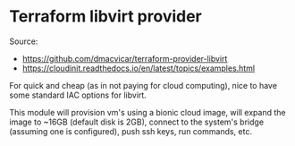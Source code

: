 # Terraform libvirt provider
Source: 

- https://github.com/dmacvicar/terraform-provider-libvirt
- https://cloudinit.readthedocs.io/en/latest/topics/examples.html

For quick and cheap (as in not paying for cloud computing), nice to have some standard IAC options for libvirt. 

This module will provision vm's using a bionic cloud image, will expand the image to ~16GB (default disk is 2GB), connect to the system's bridge (assuming one is configured), push ssh keys, run commands, etc. 
